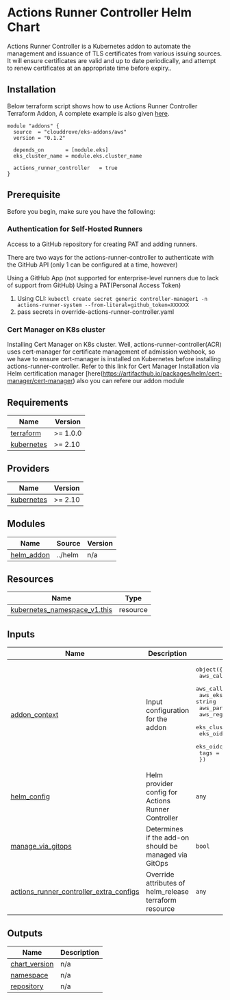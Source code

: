 # Actions Runner Controller Helm Chart

Actions Runner Controller is a Kubernetes addon to automate the management and issuance of TLS certificates from various issuing sources.
It will ensure certificates are valid and up to date periodically, and attempt to renew certificates at an appropriate time before expiry..

## Installation
Below terraform script shows how to use Actions Runner Controller Terraform Addon, A complete example is also given [here](https://github.com/clouddrove/terraform-helm-eks-addons/blob/master/_examples/complete/main.tf).
```hcl
module "addons" {
  source  = "clouddrove/eks-addons/aws"
  version = "0.1.2"
  
  depends_on       = [module.eks]
  eks_cluster_name = module.eks.cluster_name

  actions_runner_controller   = true
}
```
## Prerequisite

Before you begin, make sure you have the following:

### Authentication for Self-Hosted Runners
Access to a GitHub repository for creating PAT and adding runners.

There are two ways for the actions-runner-controller to authenticate with the GitHub API (only 1 can be configured at a time, however)

Using a GitHub App (not supported for enterprise-level runners due to lack of support from GitHub)
Using a PAT(Personal Access Token) 
1. Using CLI:
   `kubectl create secret generic controller-manager1 -n actions-runner-system --from-literal=github_token=XXXXXX`
2. pass secrets in override-actions-runner-controller.yaml
### Cert Manager on K8s cluster
Installing Cert Manager on K8s cluster.
Well, actions-runner-controller(ACR) uses cert-manager for certificate management of admission webhook, so we have to ensure cert-manager is installed on Kubernetes before installing actions-runner-controller.
Refer to this link for Cert Manager Installation via Helm
certification manager [here(https://artifacthub.io/packages/helm/cert-manager/cert-manager) also you can refere our addon module

<!-- BEGINNING OF PRE-COMMIT-TERRAFORM DOCS HOOK -->
## Requirements

| Name | Version |
|------|---------|
| <a name="requirement_terraform"></a> [terraform](#requirement\_terraform) | >= 1.0.0 |
| <a name="requirement_kubernetes"></a> [kubernetes](#requirement\_kubernetes) | >= 2.10 |

## Providers

| Name | Version |
|------|---------|
| <a name="provider_kubernetes"></a> [kubernetes](#provider\_kubernetes) | >= 2.10 |

## Modules

| Name | Source | Version |
|------|--------|---------|
| <a name="module_helm_addon"></a> [helm\_addon](#module\_helm\_addon) | ../helm | n/a |

## Resources

| Name | Type |
|------|------|
| [kubernetes_namespace_v1.this](https://registry.terraform.io/providers/hashicorp/kubernetes/latest/docs/resources/namespace_v1) | resource |

## Inputs

| Name | Description | Type | Default | Required |
|------|-------------|------|---------|:--------:|
| <a name="input_addon_context"></a> [addon\_context](#input\_addon\_context) | Input configuration for the addon | <pre>object({<br>    aws_caller_identity_account_id = string<br>    aws_caller_identity_arn        = string<br>    aws_eks_cluster_endpoint       = string<br>    aws_partition_id               = string<br>    aws_region_name                = string<br>    eks_cluster_id                 = string<br>    eks_oidc_issuer_url            = string<br>    eks_oidc_provider_arn          = string<br>    tags                           = map(string)<br>  })</pre> | n/a | yes |
| <a name="input_helm_config"></a> [helm\_config](#input\_helm\_config) | Helm provider config for Actions Runner Controller | `any` | `{}` | no |
| <a name="input_manage_via_gitops"></a> [manage\_via\_gitops](#input\_manage\_via\_gitops) | Determines if the add-on should be managed via GitOps | `bool` | `false` | no |
| <a name="input_actions_runner_controller_extra_configs"></a> [actions_runner_controller\_extra\_configs](#input\actions_runner_controller\_extra\_configs) | Override attributes of helm\_release terraform resource | `any` | `{}` | no |

## Outputs

| Name | Description |
|------|-------------|
| <a name="output_chart_version"></a> [chart\_version](#output\_chart\_version) | n/a |
| <a name="output_namespace"></a> [namespace](#output\_namespace) | n/a |
| <a name="output_repository"></a> [repository](#output\_repository) | n/a |
<!-- END OF PRE-COMMIT-TERRAFORM DOCS HOOK -->
